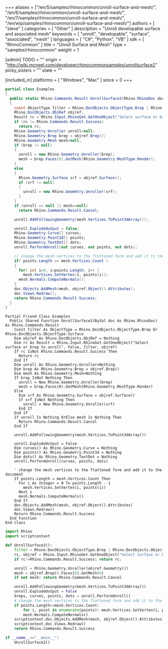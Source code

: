 +++
aliases = ["/en/5/samples/rhinocommon/unroll-surface-and-mesh/", "/en/6/samples/rhinocommon/unroll-surface-and-mesh/", "/en/7/samples/rhinocommon/unroll-surface-and-mesh/", "/en/wip/samples/rhinocommon/unroll-surface-and-mesh/"]
authors = [ "steve" ]
categories = [ "Other" ]
description = "Unroll developable surface and associated mesh"
keywords = [ "unroll", "developable", "surface", "associated", "mesh" ]
languages = [ "C#", "Python", "VB" ]
sdk = [ "RhinoCommon" ]
title = "Unroll Surface and Mesh"
type = "samples/rhinocommon"
weight = 1

[admin]
TODO = ""
origin = "http://wiki.mcneel.com/developer/rhinocommonsamples/unrollsurface2"
picky_sisters = ""
state = ""

[included_in]
platforms = [ "Windows", "Mac" ]
since = 0
+++

<div class="codetab-content" id="cs">

```cs
partial class Examples
{
  public static Rhino.Commands.Result UnrollSurface2(Rhino.RhinoDoc doc)
  {
    const ObjectType filter = Rhino.DocObjects.ObjectType.Brep | Rhino.DocObjects.ObjectType.Surface;
    Rhino.DocObjects.ObjRef objref;
    Result rc = Rhino.Input.RhinoGet.GetOneObject("Select surface or brep to unroll", false, filter, out objref);
    if (rc != Rhino.Commands.Result.Success)
      return rc;
    Rhino.Geometry.Unroller unroll=null;
    Rhino.Geometry.Brep brep = objref.Brep();
    Rhino.Geometry.Mesh mesh=null;
    if (brep != null)
    {
      unroll = new Rhino.Geometry.Unroller(brep);
      mesh = brep.Faces[0].GetMesh(Rhino.Geometry.MeshType.Render);
    }
    else
    {
      Rhino.Geometry.Surface srf = objref.Surface();
      if (srf != null)
      {
        unroll = new Rhino.Geometry.Unroller(srf);
      }
    }
    if (unroll == null || mesh==null)
      return Rhino.Commands.Result.Cancel;

    unroll.AddFollowingGeometry(mesh.Vertices.ToPoint3dArray());

    unroll.ExplodeOutput = false;
    Rhino.Geometry.Curve[] curves;
    Rhino.Geometry.Point3d[] points;
    Rhino.Geometry.TextDot[] dots;
    unroll.PerformUnroll(out curves, out points, out dots);

    // change the mesh vertices to the flattened form and add it to the document
    if( points.Length == mesh.Vertices.Count )
    {
      for( int i=0; i<points.Length; i++ )
        mesh.Vertices.SetVertex(i, points[i]);
      mesh.Normals.ComputeNormals();
    }
    doc.Objects.AddMesh(mesh, objref.Object().Attributes);
    doc.Views.Redraw();
    return Rhino.Commands.Result.Success;
  }
}
```

</div>


<div class="codetab-content" id="vb">

```vbnet
Partial Friend Class Examples
  Public Shared Function UnrollSurface2(ByVal doc As Rhino.RhinoDoc) As Rhino.Commands.Result
	Const filter As ObjectType = Rhino.DocObjects.ObjectType.Brep Or Rhino.DocObjects.ObjectType.Surface
	Dim objref As Rhino.DocObjects.ObjRef = Nothing
	Dim rc As Result = Rhino.Input.RhinoGet.GetOneObject("Select surface or brep to unroll", False, filter, objref)
	If rc IsNot Rhino.Commands.Result.Success Then
	  Return rc
	End If
	Dim unroll As Rhino.Geometry.Unroller=Nothing
	Dim brep As Rhino.Geometry.Brep = objref.Brep()
	Dim mesh As Rhino.Geometry.Mesh=Nothing
	If brep IsNot Nothing Then
	  unroll = New Rhino.Geometry.Unroller(brep)
	  mesh = brep.Faces(0).GetMesh(Rhino.Geometry.MeshType.Render)
	Else
	  Dim srf As Rhino.Geometry.Surface = objref.Surface()
	  If srf IsNot Nothing Then
		unroll = New Rhino.Geometry.Unroller(srf)
	  End If
	End If
	If unroll Is Nothing OrElse mesh Is Nothing Then
	  Return Rhino.Commands.Result.Cancel
	End If

	unroll.AddFollowingGeometry(mesh.Vertices.ToPoint3dArray())

	unroll.ExplodeOutput = False
	Dim curves() As Rhino.Geometry.Curve = Nothing
	Dim points() As Rhino.Geometry.Point3d = Nothing
	Dim dots() As Rhino.Geometry.TextDot = Nothing
	unroll.PerformUnroll(curves, points, dots)

	' change the mesh vertices to the flattened form and add it to the document
	If points.Length = mesh.Vertices.Count Then
	  For i As Integer = 0 To points.Length - 1
		mesh.Vertices.SetVertex(i, points(i))
	  Next i
	  mesh.Normals.ComputeNormals()
	End If
	doc.Objects.AddMesh(mesh, objref.Object().Attributes)
	doc.Views.Redraw()
	Return Rhino.Commands.Result.Success
  End Function
End Class
```

</div>


<div class="codetab-content" id="py">

```python
import Rhino
import scriptcontext

def UnrollSurface2():
    filter = Rhino.DocObjects.ObjectType.Brep | Rhino.DocObjects.ObjectType.Surface
    rc, objref = Rhino.Input.RhinoGet.GetOneObject("Select surface or brep to unroll", False, filter)
    if rc!=Rhino.Commands.Result.Success: return rc;

    unroll = Rhino.Geometry.Unroller(objref.Geometry())
    mesh = objref.Brep().Faces[0].GetMesh(0)
    if not mesh: return Rhino.Commands.Result.Cancel

    unroll.AddFollowingGeometry(mesh.Vertices.ToPoint3dArray())
    unroll.ExplodeOutput = False
    breps, curves, points, dots = unroll.PerformUnroll()
    # change the mesh vertices to the flattened form and add it to the document
    if points.Length==mesh.Vertices.Count:
        for i, point in enumerate(points): mesh.Vertices.SetVertex(i, point)
        mesh.Normals.ComputeNormals()
    scriptcontext.doc.Objects.AddMesh(mesh, objref.Object().Attributes)
    scriptcontext.doc.Views.Redraw()
    return Rhino.Commands.Result.Success

if __name__=="__main__":
    UnrollSurface2()
```

</div>
